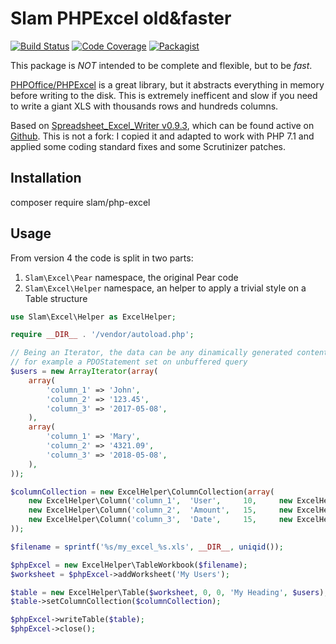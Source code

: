 # Slam PHPExcel old&faster

[![Build Status](https://travis-ci.org/Slamdunk/php-excel.svg?branch=master)](https://travis-ci.org/Slamdunk/php-excel)
[![Code Coverage](https://scrutinizer-ci.com/g/Slamdunk/php-excel/badges/coverage.png?b=master)](https://scrutinizer-ci.com/g/Slamdunk/php-excel/?branch=master)
[![Packagist](https://img.shields.io/packagist/v/slam/php-excel.svg)](https://packagist.org/packages/slam/php-excel)

This package is _NOT_ intended to be complete and flexible, but to be *fast*.

[PHPOffice/PHPExcel](https://github.com/PHPOffice/PHPExcel) is a great library,
but it abstracts everything in memory before writing to the disk. This is
extremely inefficent and slow if you need to write a giant XLS with thousands
rows and hundreds columns.

Based on [Spreadsheet_Excel_Writer v0.9.3](http://pear.php.net/package/Spreadsheet_Excel_Writer),
which can be found active on [Github](https://github.com/pear/Spreadsheet_Excel_Writer).
This is not a fork: I copied it and adapted to work with PHP 7.1 and applied
some coding standard fixes and some Scrutinizer patches.

## Installation

composer require slam/php-excel

## Usage

From version 4 the code is split in two parts:

1. `Slam\Excel\Pear` namespace, the original Pear code
1. `Slam\Excel\Helper` namespace, an helper to apply a trivial style on a Table structure

```php
use Slam\Excel\Helper as ExcelHelper;

require __DIR__ . '/vendor/autoload.php';

// Being an Iterator, the data can be any dinamically generated content
// for example a PDOStatement set on unbuffered query
$users = new ArrayIterator(array(
    array(
        'column_1' => 'John',
        'column_2' => '123.45',
        'column_3' => '2017-05-08',
    ),
    array(
        'column_1' => 'Mary',
        'column_2' => '4321.09',
        'column_3' => '2018-05-08',
    ),
));

$columnCollection = new ExcelHelper\ColumnCollection(array(
    new ExcelHelper\Column('column_1',  'User',     10,     new ExcelHelper\CellStyle\Text()),
    new ExcelHelper\Column('column_2',  'Amount',   15,     new ExcelHelper\CellStyle\Amount()),
    new ExcelHelper\Column('column_3',  'Date',     15,     new ExcelHelper\CellStyle\Date()),
));

$filename = sprintf('%s/my_excel_%s.xls', __DIR__, uniqid());

$phpExcel = new ExcelHelper\TableWorkbook($filename);
$worksheet = $phpExcel->addWorksheet('My Users');

$table = new ExcelHelper\Table($worksheet, 0, 0, 'My Heading', $users);
$table->setColumnCollection($columnCollection);

$phpExcel->writeTable($table);
$phpExcel->close();
```
